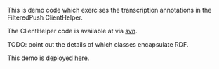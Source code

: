 This is demo code which exercises the transcription annotations in the FilteredPush ClientHelper.

The ClientHelper code is available at via 
[svn](https://sourceforge.net/p/filteredpush/svn/HEAD/tree/branches/FP-Deployments/).

TODO: point out the details of which classes encapsulate RDF.

This demo is deployed [here](http://fp1.acis.ufl.edu/transcription-consensus-demo/form.php/).

